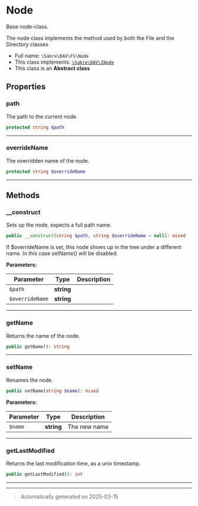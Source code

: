 
# Node

Base node-class.

The node class implements the method used by both the File and the Directory classes

* Full name: `\Sabre\DAV\FS\Node`
* This class implements:
[`\Sabre\DAV\INode`](../INode.md)
* This class is an **Abstract class**



## Properties


### path

The path to the current node.

```php
protected string $path
```






***

### overrideName

The overridden name of the node.

```php
protected string $overrideName
```






***

## Methods


### __construct

Sets up the node, expects a full path name.

```php
public __construct(string $path, string $overrideName = null): mixed
```

If $overrideName is set, this node shows up in the tree under a
different name. In this case setName() will be disabled.






**Parameters:**

| Parameter | Type | Description |
|-----------|------|-------------|
| `$path` | **string** |  |
| `$overrideName` | **string** |  |





***

### getName

Returns the name of the node.

```php
public getName(): string
```












***

### setName

Renames the node.

```php
public setName(string $name): mixed
```








**Parameters:**

| Parameter | Type | Description |
|-----------|------|-------------|
| `$name` | **string** | The new name |





***

### getLastModified

Returns the last modification time, as a unix timestamp.

```php
public getLastModified(): int
```












***


***
> Automatically generated on 2025-03-15
